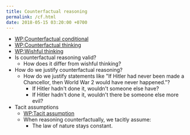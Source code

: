 ```yaml
---
title: Counterfactual reasoning
permalink: /cf.html
date: 2018-05-15 03:20:00 +0700
---
```


- [WP:Counterfactual conditional](https://en.wikipedia.org/wiki/Counterfactual_conditional)
- [WP:Counterfactual thinking](https://en.wikipedia.org/wiki/Counterfactual_thinking)
- [WP:Wishful thinking](https://en.wikipedia.org/wiki/Wishful_thinking)
- Is counterfactual reasoning valid?
    - How does it differ from wishful thinking?
- How do we justify counterfactual reasoning?
    - How do we justify statements like "If Hitler had never been made a Chancellor, then World War 2 would have never happened."?
        - If Hitler hadn't done it, wouldn't someone else have?
        - If Hitler hadn't done it, wouldn't there be someone else more evil?
- Tacit assumptions
    - [WP:Tacit assumption](https://en.wikipedia.org/wiki/Tacit_assumption)
    - When reasoning counterfactually, we tacitly assume:
        - The law of nature stays constant.
